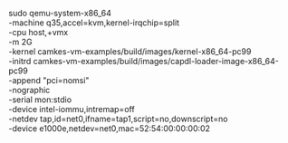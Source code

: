 sudo qemu-system-x86_64 \
    -machine q35,accel=kvm,kernel-irqchip=split \
    -cpu host,+vmx \
    -m 2G \
    -kernel camkes-vm-examples/build/images/kernel-x86_64-pc99 \
    -initrd camkes-vm-examples/build/images/capdl-loader-image-x86_64-pc99 \
    -append "pci=nomsi" \
    -nographic \
    -serial mon:stdio \
    -device intel-iommu,intremap=off \
    -netdev tap,id=net0,ifname=tap1,script=no,downscript=no \
    -device e1000e,netdev=net0,mac=52:54:00:00:00:02